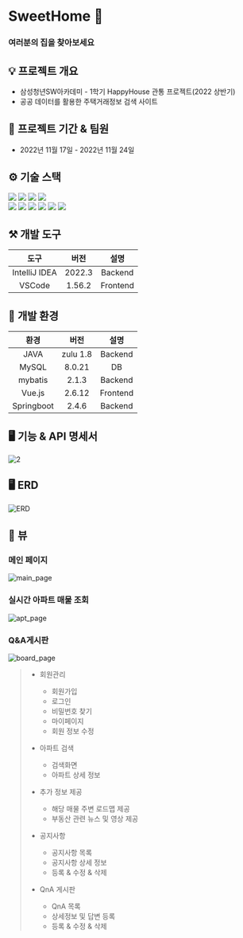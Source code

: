 # SweetHome 🏡

### 여러분의 집을 찾아보세요

## 💡 프로젝트 개요

- 삼성청년SW아카데미 - 1학기 HappyHouse 관통 프로젝트(2022 상반기)
- 공공 데이터를 활용한 주택거래정보 검색 사이트

## 📆 프로젝트 기간 & 팀원

- 2022년 11월 17일 - 2022년 11월 24일

## ⚙️ 기술 스택

<img src="https://img.shields.io/badge/JAVA-007396?style=for-the-badge&logo=java&logoColor=white"> <img src="https://img.shields.io/badge/mysql-4479A1?style=for-the-badge&logo=mysql&logoColor=white">
<img src="https://img.shields.io/badge/Spring-6DB33F?style=for-the-badge&logo=Spring&logoColor=white">
<img src="https://img.shields.io/badge/SpringBoot-6DB33F?style=for-the-badge&logo=SpringBoot&logoColor=white">
</br>
<img src="https://img.shields.io/badge/javascript-F7DF1E?style=for-the-badge&logo=javascript&logoColor=black">
<img src="https://img.shields.io/badge/vue.js-4FC08D?style=for-the-badge&logo=vue.js&logoColor=white">
<img src="https://img.shields.io/badge/html-E34F26?style=for-the-badge&logo=html5&logoColor=white">
<img src="https://img.shields.io/badge/css-1572B6?style=for-the-badge&logo=css3&logoColor=white">
<img src="https://img.shields.io/badge/Sass-CC6699?style=for-the-badge&logo=Sass&logoColor=white">
<img src="https://img.shields.io/badge/bootstrap-7952B3?style=for-the-badge&logo=bootstrap&logoColor=white">

## ⚒ 개발 도구

|     도구      |  버전  |   설명   |
| :-----------: | :----: | :------: |
| IntelliJ IDEA | 2022.3 | Backend  |
|    VSCode     | 1.56.2 | Frontend |

## 🔧 개발 환경

|    환경    |   버전   |   설명   |
| :--------: | :------: | :------: |
|    JAVA    | zulu 1.8 | Backend  |
|   MySQL    |  8.0.21  |    DB    |
|  mybatis   |  2.1.3   | Backend  |
|   Vue.js   |  2.6.12  | Frontend |
| Springboot |  2.4.6   | Backend  |

## 🖥 기능 & API 명세서
![2](https://user-images.githubusercontent.com/69615320/207243159-4f59bd9d-1fd0-43af-a54a-0f5137a86654.jpg)

## 🖥 ERD
![ERD](https://user-images.githubusercontent.com/69615320/222312297-88ffcd3b-d97f-4a17-946c-cf9828cea8f4.PNG)

## 💫 뷰
### 메인 페이지
![main_page](https://user-images.githubusercontent.com/69615320/222312152-e12233cb-985d-4e98-81f5-bd8054ff6818.PNG)
### 실시간 아파트 매물 조회
![apt_page](https://user-images.githubusercontent.com/69615320/222312490-d0e0a6a8-3b54-4d5f-9703-326e2dc9a9ac.PNG)
### Q&A게시판
![board_page](https://user-images.githubusercontent.com/69615320/222312564-d1476495-9609-4d89-ba0c-6bbf087b345c.PNG)


> - 회원관리
>
>   - 회원가입
>   - 로그인
>   - 비밀번호 찾기
>   - 마이페이지
>   - 회원 정보 수정
>
> - 아파트 검색
>
>   - 검색화면
>   - 아파트 상세 정보
>
> - 추가 정보 제공
>
>   - 해당 매물 주변 로드맵 제공
>   - 부동산 관련 뉴스 및 영상 제공
>
> - 공지사항
>
>   - 공지사항 목록
>   - 공지사항 상세 정보
>   - 등록 & 수정 & 삭제
>
> - QnA 게시판
>   - QnA 목록
>   - 상세정보 및 답변 등록
>   - 등록 & 수정 & 삭제
